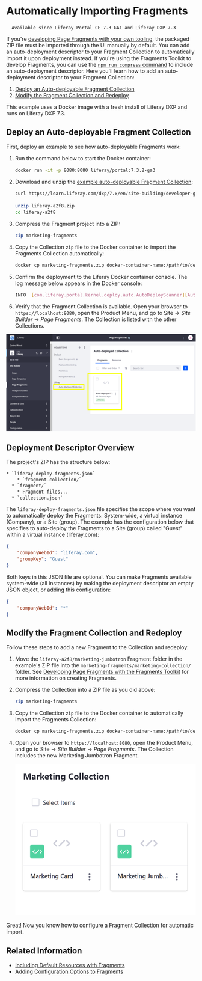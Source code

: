 # Automatically Importing Fragments

```note::
  Available since Liferay Portal CE 7.3 GA1 and Liferay DXP 7.3
```

If you're [developing Page Fragments with your own tooling](./developing-page-fragments-with-the-fragments-toolkit.md#collection-format-overview), the packaged ZIP file must be imported through the UI manually by default. You can add an auto-deployment descriptor to your Fragment Collection to automatically import it upon deployment instead. If you're using the Fragments Toolkit to develop Fragments, you can use the [`npm run compress` command](./developing-page-fragments-with-the-fragments-toolkit.md) to include an auto-deployment descriptor. Here you'll learn how to add an auto-deployment descriptor to your Fragment Collection:

1. [Deploy an Auto-deployable Fragment Collection](#deploy-an-auto-deployable-fragment-collection)
1. [Modify the Fragment Collection and Redeploy](#modify-the-fragment-collection-and-redeploy)

This example uses a Docker image with a fresh install of Liferay DXP and runs on Liferay DXP 7.3.

## Deploy an Auto-deployable Fragment Collection

First, deploy an example to see how auto-deployable Fragments work:

1. Run the command below to start the Docker container:

    ```bash
    docker run -it -p 8080:8080 liferay/portal:7.3.2-ga3
    ```

1. Download and unzip the [example auto-deployable Fragment Collection](https://learn.liferay.com/dxp/7.x/en/site-building/developer-guide/developing-page-fragments/liferay-a2f8.zip):
		
    ```bash
    curl https://learn.liferay.com/dxp/7.x/en/site-building/developer-guide/developing-page-fragments/liferay-a2f8.zip
    
    unzip liferay-a2f8.zip
    cd liferay-a2f8
    ```

1. Compress the Fragment project into a ZIP:

    ```bash
    zip marketing-fragments
    ```

1. Copy the Collection `zip` file to the Docker container to import the Fragments Collection automatically:

    ```bash
    docker cp marketing-fragments.zip docker-container-name:/path/to/deploy/folder
    ```
		
1. Confirm the deployment to the Liferay Docker container console. The log message below appears in the Docker console:

    ```bash
    INFO  [com.liferay.portal.kernel.deploy.auto.AutoDeployScanner][AutoDeployDir:263] Processing marketing-fragments.zip
    ```

1. Verify that the Fragment Collection is available. Open your browser to `https://localhost:8080`, open the Product Menu, and go to Site &rarr; *Site Builder* &rarr; *Page Fragments*. The Collection is listed with the other Collections.

![The Collection is available.](./auto-deploying-fragments/images/01.png)

## Deployment Descriptor Overview

The project's ZIP has the structure below:

    * `liferay-deploy-fragments.json`
		* `fragment-collection/`
      * `fragment/`
        * Fragment files...
      * `collection.json`

The `liferay-deploy-fragments.json` file specifies the scope where you want to automatically deploy the Fragments: System-wide, a virtual instance (Company), or a Site (group). The example has the configuration below that specifies to auto-deploy the Fragments to a Site (group) called "Guest" within a virtual instance (liferay.com):

```json
{
	"companyWebId": "liferay.com",
	"groupKey": "Guest"
}
```

Both keys in this JSON file are optional. You can make Fragments available system-wide (all instances) by making the deployment descriptor an empty JSON object, or adding this configuration:

```json
{
	"companyWebId": "*"
}
```

## Modify the Fragment Collection and Redeploy

Follow these steps to add a new Fragment to the Collection and redeploy:

1. Move the `liferay-a2f8/marketing-jumbotron` Fragment folder in the example's ZIP file into the `marketing-fragments/marketing-collection/` folder. See [Developing Page Fragments with the Fragments Toolkit](./developing-page-fragments-with-the-fragments-toolkit.md) for more information on creating Fragments.
1. Compress the Collection into a ZIP file as you did above:

    ```bash
    zip marketing-fragments
    ```

1. Copy the Collection `zip` file to the Docker container to automatically import the Fragments Collection:

   ```bash
   docker cp marketing-fragments.zip docker-container-name:/path/to/deploy/folder
   ```

1. Open your browser to `https://localhost:8080`, open the Product Menu, and go to Site &rarr; *Site Builder* &rarr; *Page Fragments*. The Collection includes the new Marketing Jumbotron Fragment.

    ![The new Fragment is included in the auto-deployed Collection.](./auto-deploying-fragments/images/02.png)

Great! Now you know how to configure a Fragment Collection for automatic import.

## Related Information

* [Including Default Resources with Fragments](./including-default-resources-with-fragments.md)
* [Adding Configuration Options to Fragments](./adding-configuration-options-to-fragments.md)
